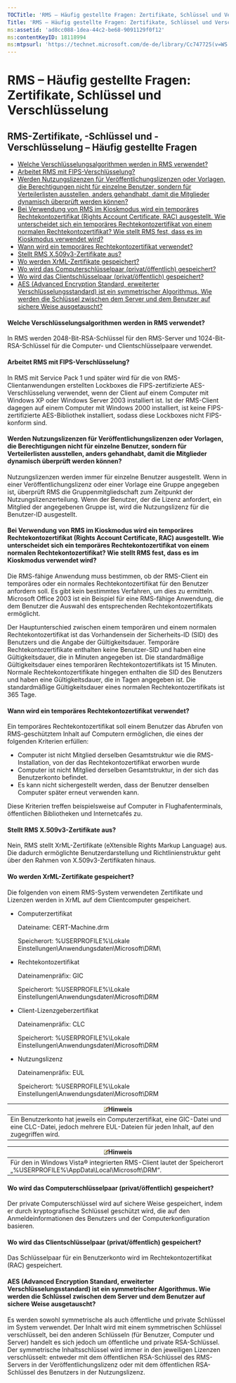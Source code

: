 ```yaml
---
TOCTitle: 'RMS – Häufig gestellte Fragen: Zertifikate, Schlüssel und Verschlüsselung'
Title: 'RMS – Häufig gestellte Fragen: Zertifikate, Schlüssel und Verschlüsselung'
ms:assetid: 'ad8cc088-1dea-44c2-be68-9091129f0f12'
ms:contentKeyID: 18118994
ms:mtpsurl: 'https://technet.microsoft.com/de-de/library/Cc747725(v=WS.10)'
---
```


RMS – Häufig gestellte Fragen: Zertifikate, Schlüssel und Verschlüsselung
=========================================================================

RMS-Zertifikate, -Schlüssel und -Verschlüsselung – Häufig gestellte Fragen
--------------------------------------------------------------------------

-   [Welche Verschlüsselungsalgorithmen werden in RMS verwendet?](#bkmk_10)
-   [Arbeitet RMS mit FIPS-Verschlüsselung?](#bkmk_11)
-   [Werden Nutzungslizenzen für Veröffentlichungslizenzen oder Vorlagen, die Berechtigungen nicht für einzelne Benutzer, sondern für Verteilerlisten ausstellen, anders gehandhabt, damit die Mitglieder dynamisch überprüft werden können?](#bkmk_12)
-   [Bei Verwendung von RMS im Kioskmodus wird ein temporäres Rechtekontozertifikat (Rights Account Certificate, RAC) ausgestellt. Wie unterscheidet sich ein temporäres Rechtekontozertifikat von einem normalen Rechtekontozertifikat? Wie stellt RMS fest, dass es im Kioskmodus verwendet wird?](#bkmk_13)
-   [Wann wird ein temporäres Rechtekontozertifikat verwendet?](#bkmk_14)
-   [Stellt RMS X.509v3-Zertifikate aus?](#bkmk_15)
-   [Wo werden XrML-Zertifikate gespeichert?](#bkmk_16)
-   [Wo wird das Computerschlüsselpaar (privat/öffentlich) gespeichert?](#bkmk_17)
-   [Wo wird das Clientschlüsselpaar (privat/öffentlich) gespeichert?](#bkmk_18)
-   [AES (Advanced Encryption Standard, erweiterter Verschlüsselungsstandard) ist ein symmetrischer Algorithmus. Wie werden die Schlüssel zwischen dem Server und dem Benutzer auf sichere Weise ausgetauscht?](#bkmk_19)

<span id="BKMK_10"></span>
#### Welche Verschlüsselungsalgorithmen werden in RMS verwendet?

In RMS werden 2048-Bit-RSA-Schlüssel für den RMS-Server und 1024-Bit-RSA-Schlüssel für die Computer- und Clientschlüsselpaare verwendet.

<span id="BKMK_11"></span>
#### Arbeitet RMS mit FIPS-Verschlüsselung?

In RMS mit Service Pack 1 und später wird für die von RMS-Clientanwendungen erstellten Lockboxes die FIPS-zertifizierte AES-Verschlüsselung verwendet, wenn der Client auf einem Computer mit Windows XP oder Windows Server 2003 installiert ist. Ist der RMS-Client dagegen auf einem Computer mit Windows 2000 installiert, ist keine FIPS-zertifizierte AES-Bibliothek installiert, sodass diese Lockboxes nicht FIPS-konform sind.

<span id="BKMK_12"></span>
#### Werden Nutzungslizenzen für Veröffentlichungslizenzen oder Vorlagen, die Berechtigungen nicht für einzelne Benutzer, sondern für Verteilerlisten ausstellen, anders gehandhabt, damit die Mitglieder dynamisch überprüft werden können?

Nutzungslizenzen werden immer für einzelne Benutzer ausgestellt. Wenn in einer Veröffentlichungslizenz oder einer Vorlage eine Gruppe angegeben ist, überprüft RMS die Gruppenmitgliedschaft zum Zeitpunkt der Nutzungslizenzerteilung. Wenn der Benutzer, der die Lizenz anfordert, ein Mitglied der angegebenen Gruppe ist, wird die Nutzungslizenz für die Benutzer-ID ausgestellt.

<span id="BKMK_13"></span>
#### Bei Verwendung von RMS im Kioskmodus wird ein temporäres Rechtekontozertifikat (Rights Account Certificate, RAC) ausgestellt. Wie unterscheidet sich ein temporäres Rechtekontozertifikat von einem normalen Rechtekontozertifikat? Wie stellt RMS fest, dass es im Kioskmodus verwendet wird?

Die RMS-fähige Anwendung muss bestimmen, ob der RMS-Client ein temporäres oder ein normales Rechtekontozertifikat für den Benutzer anfordern soll. Es gibt kein bestimmtes Verfahren, um dies zu ermitteln. Microsoft Office 2003 ist ein Beispiel für eine RMS-fähige Anwendung, die dem Benutzer die Auswahl des entsprechenden Rechtekontozertifikats ermöglicht.

Der Hauptunterschied zwischen einem temporären und einem normalen Rechtekontozertifikat ist das Vorhandensein der Sicherheits-ID (SID) des Benutzers und die Angabe der Gültigkeitsdauer. Temporäre Rechtekontozertifikate enthalten keine Benutzer-SID und haben eine Gültigkeitsdauer, die in Minuten angegeben ist. Die standardmäßige Gültigkeitsdauer eines temporären Rechtekontozertifikats ist 15 Minuten. Normale Rechtekontozertifikate hingegen enthalten die SID des Benutzers und haben eine Gültigkeitsdauer, die in Tagen angegeben ist. Die standardmäßige Gültigkeitsdauer eines normalen Rechtekontozertifikats ist 365 Tage.

<span id="BKMK_14"></span>
#### Wann wird ein temporäres Rechtekontozertifikat verwendet?

Ein temporäres Rechtekontozertifikat soll einem Benutzer das Abrufen von RMS-geschütztem Inhalt auf Computern ermöglichen, die eines der folgenden Kriterien erfüllen:

-   Computer ist nicht Mitglied derselben Gesamtstruktur wie die RMS-Installation, von der das Rechtekontozertifikat erworben wurde
-   Computer ist nicht Mitglied derselben Gesamtstruktur, in der sich das Benutzerkonto befindet.
-   Es kann nicht sichergestellt werden, dass der Benutzer denselben Computer später erneut verwenden kann.

Diese Kriterien treffen beispielsweise auf Computer in Flughafenterminals, öffentlichen Bibliotheken und Internetcafés zu.

<span id="BKMK_15"></span>
#### Stellt RMS X.509v3-Zertifikate aus?

Nein, RMS stellt XrML-Zertifikate (eXtensible Rights Markup Language) aus. Die dadurch ermöglichte Benutzerdarstellung und Richtlinienstruktur geht über den Rahmen von X.509v3-Zertifikaten hinaus.

<span id="BKMK_16"></span>
#### Wo werden XrML-Zertifikate gespeichert?

Die folgenden von einem RMS-System verwendeten Zertifikate und Lizenzen werden in XrML auf dem Clientcomputer gespeichert.

-   Computerzertifikat

    Dateiname: CERT-Machine.drm

    Speicherort: %USERPROFILE%\\Lokale Einstellungen\\Anwendungsdaten\\Microsoft\\DRM\\
-   Rechtekontozertifikat

    Dateinamenpräfix: GIC

    Speicherort: %USERPROFILE%\\Lokale Einstellungen\\Anwendungsdaten\\Microsoft\\DRM
-   Client-Lizenzgeberzertifikat

    Dateinamenpräfix: CLC

    Speicherort: %USERPROFILE%\\Lokale Einstellungen\\Anwendungsdaten\\Microsoft\\DRM
-   Nutzungslizenz

    Dateinamenpräfix: EUL
    
    Speicherort: %USERPROFILE%\\Lokale Einstellungen\\Anwendungsdaten\\Microsoft\\DRM

| ![](images/Cc747725.note(WS.10).gif)Hinweis                                                                                        |
|-----------------------------------------------------------------------------------------------------------------------------------------------------------------|
| Ein Benutzerkonto hat jeweils ein Computerzertifikat, eine GIC-Datei und eine CLC-Datei, jedoch mehrere EUL-Dateien für jeden Inhalt, auf den zugegriffen wird. |

| ![](images/Cc747725.note(WS.10).gif)Hinweis                                                  |
|---------------------------------------------------------------------------------------------------------------------------|
| Für den in Windows Vista® integrierten RMS-Client lautet der Speicherort „%USERPROFILE%\\AppData\\Local\\Microsoft\\DRM“. |

<span id="BKMK_17"></span>
#### Wo wird das Computerschlüsselpaar (privat/öffentlich) gespeichert?

Der private Computerschlüssel wird auf sichere Weise gespeichert, indem er durch kryptografische Schlüssel geschützt wird, die auf den Anmeldeinformationen des Benutzers und der Computerkonfiguration basieren.

<span id="BKMK_18"></span>
#### Wo wird das Clientschlüsselpaar (privat/öffentlich) gespeichert?

Das Schlüsselpaar für ein Benutzerkonto wird im Rechtekontozertifikat (RAC) gespeichert.

<span id="BKMK_19"></span>
#### AES (Advanced Encryption Standard, erweiterter Verschlüsselungsstandard) ist ein symmetrischer Algorithmus. Wie werden die Schlüssel zwischen dem Server und dem Benutzer auf sichere Weise ausgetauscht?

Es werden sowohl symmetrische als auch öffentliche und private Schlüssel im System verwendet. Der Inhalt wird mit einem symmetrischen Schlüssel verschlüsselt, bei den anderen Schlüsseln (für Benutzer, Computer und Server) handelt es sich jedoch um öffentliche und private RSA-Schlüssel. Der symmetrische Inhaltsschlüssel wird immer in den jeweiligen Lizenzen verschlüsselt: entweder mit dem öffentlichen RSA-Schlüssel des RMS-Servers in der Veröffentlichungslizenz oder mit dem öffentlichen RSA-Schlüssel des Benutzers in der Nutzungslizenz.